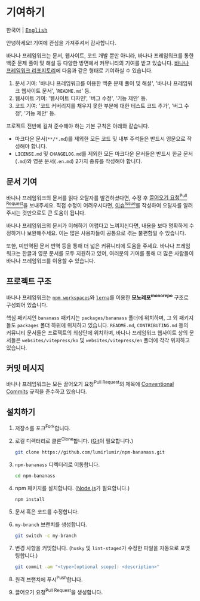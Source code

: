 # 기여하기

<kbd>한국어</kbd> | <kbd>[English](CONTRIBUTING.en.md)</kbd>

안녕하세요! 기여에 관심을 가져주셔서 감사합니다.

바나나 프레임워크는 문서, 웹사이트, 코드 개발 뿐만 아니라, 바나나 프레임워크를 통한 백준 문제 풀이 및 해설 등 다양한 방면에서 커뮤니티의 기여를 받고 있습니다. [바나나 프레임워크 리포지토리](https://github.com/lumirlumir/npm-bananass)에 다음과 같은 형태로 기여하실 수 있습니다.

1. 문서 기여: '바나나 프레임워크를 이용한 백준 문제 풀이 및 해설', '바나나 프레임워크 웹사이트 문서', '`README.md`' 등.
1. 웹사이트 기여: '웹사이트 디자인', '버그 수정', '기능 제안' 등.
1. 코드 기여: '코드 커버리지를 채우지 못한 부분에 대한 테스트 코드 추가', '버그 수정', '기능 제안' 등.

프로젝트 전반에 걸쳐 준수해야 하는 기본 규칙은 아래와 같습니다.

- 마크다운 문서(`**/*.md`)를 제외한 모든 코드 및 내부 주석들은 반드시 영문으로 작성해야 합니다.
- `LICENSE.md` 및 `CHANGELOG.md`를 제외한 모든 마크다운 문서들은 반드시 한글 문서(`.md`)와 영문 문서(`.en.md`) 2가지 종류를 작성해야 합니다.

## 문서 기여

바나나 프레임워크의 문서를 읽다 오탈자를 발견하셨다면, 수정 후 [끌어오기 요청<sup>Pull Request</sup>](https://github.com/lumirlumir/npm-bananass/pulls)을 보내주세요. 직접 수정이 어려우시다면, [이슈<sup>Issue</sup>](https://github.com/lumirlumir/npm-bananass/issues)를 작성하여 오탈자를 알려주시는 것만으로도 큰 도움이 됩니다.

바나나 프레임워크의 문서가 이해하기 어렵다고 느껴지신다면, 내용을 보다 명확하게 수정하거나 보완해주세요. 이는 많은 사용자들이 공통으로 겪는 불편함일 수 있습니다.

또한, 미번역된 문서 번역 등을 통해 더 넓은 커뮤니티에 도움을 주세요. 바나나 프레임워크는 한글과 영문 문서를 모두 지원하고 있어, 여러분의 기여를 통해 더 많은 사람들이 바나나 프레임워크를 이용할 수 있습니다.

## 프로젝트 구조

바나나 프레임워크는 [`npm workspaces`](https://docs.npmjs.com/cli/using-npm/workspaces)와 [`lerna`](https://lerna.js.org/)를 이용한 **모노레포<sup>monorepo</sup>** 구조로 구성되어 있습니다.

핵심 패키지인 `bananass` 패키지는 `packages/bananass` 폴더에 위치하며, 그 외 패키지들도 `packages` 폴더 하위에 위치하고 있습니다. `README.md`, `CONTRIBUTING.md` 등의 커뮤니티 문서들은 프로젝트의 최상단에 위치하며, 바나나 프레임워크 웹사이트 상의 문서들은 `websites/vitepress/ko` 및 `websites/vitepress/en` 폴더에 각각 위치하고 있습니다.

## 커밋 메시지

바나나 프레임워크는 모든 끌어오기 요청<sup>Pull Request</sup>의 제목에 [Conventional Commits](https://www.conventionalcommits.org/en/v1.0.0/) 규칙을 준수하고 있습니다.

## 설치하기

1. 저장소를 포크<sup>Fork</sup>합니다.

1. 로컬 디렉터리로 클론<sup>Clone</sup>합니다. ([Git](https://git-scm.com/downloads)이 필요합니다.)

    ```sh
    git clone https://github.com/lumirlumir/npm-bananass.git
    ```

1. `npm-bananass` 디렉터리로 이동합니다.

    ```sh
    cd npm-bananass
    ```

1. npm 패키지를 설치합니다. ([Node.js](https://nodejs.org/en)가 필요합니다.)

    ```sh
    npm install
    ```

1. 문서 혹은 코드를 수정합니다.

1. `my-branch` 브랜치를 생성합니다.

    ```sh
    git switch -c my-branch
    ```

1. 변경 사항을 커밋합니다. (`husky` 및 `lint-staged`가 수정한 파일을 자동으로 포맷팅합니다.)

    ```sh
    git commit -am "<type>[optional scope]: <description>"
    ```

1. 원격 브랜치에 푸시<sup>Push</sup>합니다.

1. 끌어오기 요청<sup>Pull Request</sup>을 생성합니다.
